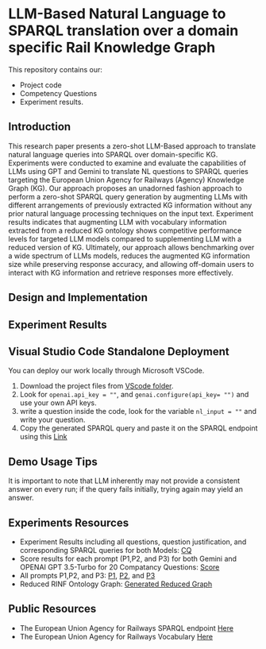 # LLM-Based Natural Language to SPARQL translation over a domain specific Rail Knowledge Graph
This repository contains our:

- Project code
- Competency Questions
- Experiment results.

## Introduction
This research paper presents a zero-shot LLM-Based approach to translate natural language queries into SPARQL over domain-specific KG. Experiments were conducted to examine and evaluate the capabilities of LLMs using GPT and Gemini to translate NL questions to SPARQL queries targeting the European Union Agency for Railways (Agency) Knowledge Graph (KG). Our approach proposes an unadorned fashion approach to perform a zero-shot SPARQL query generation by augmenting LLMs with different arrangements of previously extracted KG information without any prior natural language processing techniques on the input text. Experiment results indicates that augmenting LLM with vocabulary information extracted from a reduced KG ontology shows competitive performance levels for targeted LLM models compared to supplementing LLM with a reduced version of KG. Ultimately, our approach allows benchmarking over a wide spectrum of LLMs models, reduces the augmented KG information size while preserving response accuracy, and allowing off-domain users to interact with KG information and retrieve responses more effectively.

## Design and Implementation



## Experiment Results



## Visual Studio Code Standalone Deployment
You can deploy our work locally through Microsoft VSCode.
1. Download the project files from [VScode folder](https://github.com/mhrjabary/LLMBased-NL-SPARQL/tree/main/VScode).
2. Look for `openai.api_key = ""`, and `genai.configure(api_key= "")` and use your own API keys.  
3. write a question inside the code, look for the variable `nl_input = ""` and write your question.
4. Copy the generated SPARQL query and paste it on the SPARQL endpoint using this [Link](https://data-interop.era.europa.eu/endpoint)

## Demo Usage Tips
It is important to note that LLM inherently may not provide a consistent answer on every run; if the query fails initially, trying again may yield an answer.

## Experiments Resources
- Experiment Results including all questions, question justification, and corresponding SPARQL queries for both Models: [CQ](https://github.com/mhrjabary/LLMBased-NL-SPARQL/blob/main/Experiment%20results%20sheet%201.1.xlsx)
- Score results for each prompt (P1,P2, and P3) for both Gemini and OPENAI GPT 3.5-Turbo for 20 Compatancy Questions: [Score](https://github.com/mhrjabary/LLMBased-NL-SPARQL/blob/main/Experiment%20Results%20percentage.xlsx)
- All prompts P1,P2, and P3: [P1](https://github.com/mhrjabary/LLMBased-NL-SPARQL/tree/main/Prompts), [P2](https://github.com/mhrjabary/LLMBased-NL-SPARQL/tree/main/Prompts), and [P3](https://github.com/mhrjabary/LLMBased-NL-SPARQL/tree/main/Prompts)
- Reduced RINF Ontology Graph: [Generated Reduced Graph](https://github.com/mhrjabary/LLMBased-NL-SPARQL/blob/main/reduced_graph.ttl)

## Public Resources
- The European Union Agency for Railways SPARQL endpoint [Here](https://data-interop.era.europa.eu/endpoint)
- The European Union Agency for Railways Vocabulary [Here](https://data-interop.era.europa.eu/era-vocabulary/)

